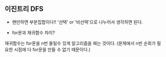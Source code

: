 ## 이진트리 DFS

- 왠만하면 부분집합이다!! '선택' or '비선택'으로 나누어서 생각하면 된다.

- for문과 재귀함수 차이?

재귀함수는 for문을 n번 돌릴수 있게 알고리즘을 짜는 것이다.
(문제에서 n번 순회가 필요한 시점에 다 for문을 만들 수 없기 때문이다.)
